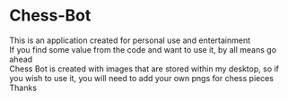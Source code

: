 # Chess-Bot
This is an application created for personal use and entertainment
<br />If you find some value from the code and want to use it, by all means go ahead
<br />Chess Bot is created with images that are stored within my desktop, so if you wish to use it, you will need to add your own pngs for chess pieces
<br />Thanks
